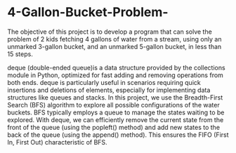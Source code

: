# 4-Gallon-Bucket-Problem-
The objective of this project is to develop a program that can solve the problem of 2 kids fetching 4 gallons of water from a stream, using only an unmarked 3-gallon bucket, and an unmarked 5-gallon bucket, in less than 15 steps.

deque (double-ended queue)is a data structure provided by the collections module in Python, optimized for fast adding and removing operations from both ends. deque is particularly useful in scenarios requiring quick insertions and deletions of elements, especially for implementing data structures like queues and stacks.
In this project, we use the Breadth-First Search (BFS) algorithm to explore all possible configurations of the water buckets. BFS typically employs a queue to manage the states waiting to be explored. With deque, we can efficiently remove the current state from the front of the queue (using the popleft() method) and add new states to the back of the queue (using the append() method). This ensures the FIFO (First In, First Out) characteristic of BFS.
